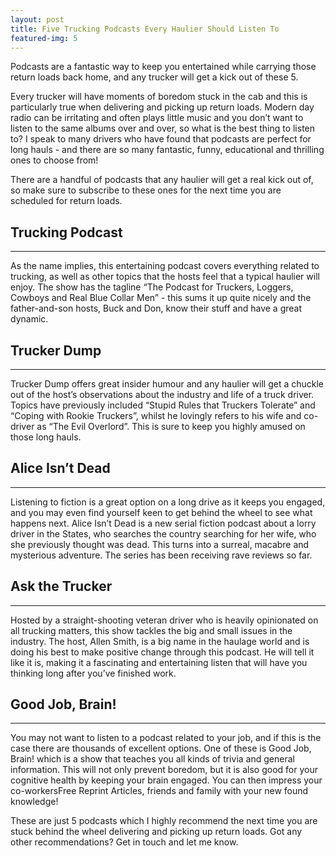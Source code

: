 ```yaml
---
layout: post
title: Five Trucking Podcasts Every Haulier Should Listen To
featured-img: 5
---
```

Podcasts are a fantastic way to keep you entertained while carrying those return loads back home, and any trucker will get a kick out of these 5.

Every trucker will have moments of boredom stuck in the cab and this is particularly true when delivering and picking up return loads. Modern day radio can be irritating and often plays little music and you don’t want to listen to the same albums over and over, so what is the best thing to listen to? I speak to many drivers who have found that podcasts are perfect for long hauls - and there are so many fantastic, funny, educational and thrilling ones to choose from!

There are a handful of podcasts that any haulier will get a real kick out of, so make sure to subscribe to these ones for the next time you are scheduled for return loads.

## Trucking Podcast
<hr>
As the name implies, this entertaining podcast covers everything related to trucking, as well as other topics that the hosts feel that a typical haulier will enjoy. The show has the tagline “The Podcast for Truckers, Loggers, Cowboys and Real Blue Collar Men” - this sums it up quite nicely and the father-and-son hosts, Buck and Don, know their stuff and have a great dynamic.

## Trucker Dump
<hr>
Trucker Dump offers great insider humour and any haulier will get a chuckle out of the host’s observations about the industry and life of a truck driver. Topics have previously included “Stupid Rules that Truckers Tolerate” and “Coping with Rookie Truckers”, whilst he lovingly refers to his wife and co-driver as “The Evil Overlord”. This is sure to keep you highly amused on those long hauls.

## Alice Isn’t Dead
<hr>
Listening to fiction is a great option on a long drive as it keeps you engaged, and you may even find yourself keen to get behind the wheel to see what happens next. Alice Isn’t Dead is a new serial fiction podcast about a lorry driver in the States, who searches the country searching for her wife, who she previously thought was dead. This turns into a surreal, macabre and mysterious adventure. The series has been receiving rave reviews so far.

## Ask the Trucker
<hr>
Hosted by a straight-shooting veteran driver who is heavily opinionated on all trucking matters, this show tackles the big and small issues in the industry. The host, Allen Smith, is a big name in the haulage world and is doing his best to make positive change through this podcast. He will tell it like it is, making it a fascinating and entertaining listen that will have you thinking long after you’ve finished work.

## Good Job, Brain!
<hr>
You may not want to listen to a podcast related to your job, and if this is the case there are thousands of excellent options. One of these is Good Job, Brain! which is a show that teaches you all kinds of trivia and general information. This will not only prevent boredom, but it is also good for your cognitive health by keeping your brain engaged. You can then impress your co-workersFree Reprint Articles, friends and family with your new found knowledge!

These are just 5 podcasts which I highly recommend the next time you are stuck behind the wheel delivering and picking up return loads. Got any other recommendations? Get in touch and let me know.